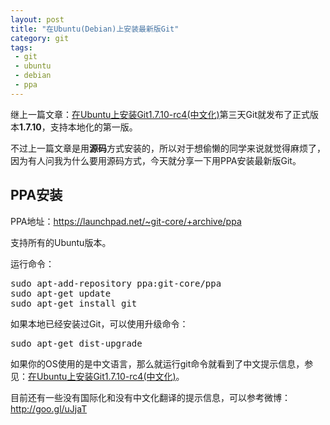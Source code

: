 ```yaml
---
layout: post
title: "在Ubuntu(Debian)上安装最新版Git"
category: git
tags: 
 - git
 - ubuntu
 - debian
 - ppa
---
```


继上一篇文章：[在Ubuntu上安装Git1.7.10-rc4(中文化)](/git/2012/04/05/install-git-1-7-10-use-tar.html)第三天Git就发布了正式版本**1.7.10**，支持本地化的第一版。

不过上一篇文章是用**源码**方式安装的，所以对于想偷懒的同学来说就觉得麻烦了，因为有人问我为什么要用源码方式，今天就分享一下用PPA安装最新版Git。

## PPA安装

PPA地址：https://launchpad.net/~git-core/+archive/ppa

支持所有的Ubuntu版本。

运行命令：
<pre class="brush: shell">
sudo apt-add-repository ppa:git-core/ppa
sudo apt-get update
sudo apt-get install git
</pre>

如果本地已经安装过Git，可以使用升级命令：
<pre class="brush: shell">
sudo apt-get dist-upgrade
</pre>

如果你的OS使用的是中文语言，那么就运行git命令就看到了中文提示信息，参见：[在Ubuntu上安装Git1.7.10-rc4(中文化)](/git/2012/04/05/install-git-1-7-10-use-tar.html)。

目前还有一些没有国际化和没有中文化翻译的提示信息，可以参考微博：http://goo.gl/uJjaT